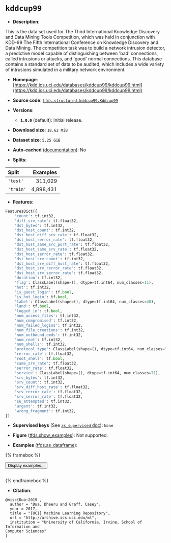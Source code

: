 <div itemscope itemtype="http://schema.org/Dataset">
  <div itemscope itemprop="includedInDataCatalog" itemtype="http://schema.org/DataCatalog">
    <meta itemprop="name" content="TensorFlow Datasets" />
  </div>
  <meta itemprop="name" content="kddcup99" />
  <meta itemprop="description" content="This is the data set used for The Third International Knowledge Discovery and&#10;Data Mining Tools Competition, which was held in conjunction with KDD-99 The&#10;Fifth International Conference on Knowledge Discovery and Data Mining. The&#10;competition task was to build a network intrusion detector, a predictive model&#10;capable of distinguishing between &#x27;bad&#x27; connections, called intrusions or&#10;attacks, and &#x27;good&#x27; normal connections. This database contains a standard set&#10;of data to be audited, which includes a wide variety of intrusions simulated in&#10;a military network environment.&#10;&#10;To use this dataset:&#10;&#10;```python&#10;import tensorflow_datasets as tfds&#10;&#10;ds = tfds.load(&#x27;kddcup99&#x27;, split=&#x27;train&#x27;)&#10;for ex in ds.take(4):&#10;  print(ex)&#10;```&#10;&#10;See [the guide](https://www.tensorflow.org/datasets/overview) for more&#10;informations on [tensorflow_datasets](https://www.tensorflow.org/datasets).&#10;&#10;" />
  <meta itemprop="url" content="https://www.tensorflow.org/datasets/catalog/kddcup99" />
  <meta itemprop="sameAs" content="https://kdd.ics.uci.edu/databases/kddcup99/kddcup99.html" />
  <meta itemprop="citation" content="@misc{Dua:2019 ,&#10;  author = &quot;Dua, Dheeru and Graff, Casey&quot;,&#10;  year = 2017,&#10;  title = &quot;{UCI} Machine Learning Repository&quot;,&#10;  url = &quot;http://archive.ics.uci.edu/ml&quot;,&#10;  institution = &quot;University of California, Irvine, School of Information and&#10;Computer Sciences&quot;&#10;}" />
</div>

# `kddcup99`


*   **Description**:

This is the data set used for The Third International Knowledge Discovery and
Data Mining Tools Competition, which was held in conjunction with KDD-99 The
Fifth International Conference on Knowledge Discovery and Data Mining. The
competition task was to build a network intrusion detector, a predictive model
capable of distinguishing between 'bad' connections, called intrusions or
attacks, and 'good' normal connections. This database contains a standard set of
data to be audited, which includes a wide variety of intrusions simulated in a
military network environment.

*   **Homepage**:
    [https://kdd.ics.uci.edu/databases/kddcup99/kddcup99.html](https://kdd.ics.uci.edu/databases/kddcup99/kddcup99.html)

*   **Source code**:
    [`tfds.structured.kddcup99.Kddcup99`](https://github.com/tensorflow/datasets/tree/master/tensorflow_datasets/structured/kddcup99/kddcup99.py)

*   **Versions**:

    *   **`1.0.0`** (default): Initial release.

*   **Download size**: `18.62 MiB`

*   **Dataset size**: `5.25 GiB`

*   **Auto-cached**
    ([documentation](https://www.tensorflow.org/datasets/performances#auto-caching)):
    No

*   **Splits**:

Split     | Examples
:-------- | --------:
`'test'`  | 311,029
`'train'` | 4,898,431

*   **Features**:

```python
FeaturesDict({
    'count': tf.int32,
    'diff_srv_rate': tf.float32,
    'dst_bytes': tf.int32,
    'dst_host_count': tf.int32,
    'dst_host_diff_srv_rate': tf.float32,
    'dst_host_rerror_rate': tf.float32,
    'dst_host_same_src_port_rate': tf.float32,
    'dst_host_same_srv_rate': tf.float32,
    'dst_host_serror_rate': tf.float32,
    'dst_host_srv_count': tf.int32,
    'dst_host_srv_diff_host_rate': tf.float32,
    'dst_host_srv_rerror_rate': tf.float32,
    'dst_host_srv_serror_rate': tf.float32,
    'duration': tf.int32,
    'flag': ClassLabel(shape=(), dtype=tf.int64, num_classes=11),
    'hot': tf.int32,
    'is_guest_login': tf.bool,
    'is_hot_login': tf.bool,
    'label': ClassLabel(shape=(), dtype=tf.int64, num_classes=40),
    'land': tf.bool,
    'logged_in': tf.bool,
    'num_access_files': tf.int32,
    'num_compromised': tf.int32,
    'num_failed_logins': tf.int32,
    'num_file_creations': tf.int32,
    'num_outbound_cmds': tf.int32,
    'num_root': tf.int32,
    'num_shells': tf.int32,
    'protocol_type': ClassLabel(shape=(), dtype=tf.int64, num_classes=3),
    'rerror_rate': tf.float32,
    'root_shell': tf.bool,
    'same_srv_rate': tf.float32,
    'serror_rate': tf.float32,
    'service': ClassLabel(shape=(), dtype=tf.int64, num_classes=71),
    'src_bytes': tf.int32,
    'srv_count': tf.int32,
    'srv_diff_host_rate': tf.float32,
    'srv_rerror_rate': tf.float32,
    'srv_serror_rate': tf.float32,
    'su_attempted': tf.int32,
    'urgent': tf.int32,
    'wrong_fragment': tf.int32,
})
```

*   **Supervised keys** (See
    [`as_supervised` doc](https://www.tensorflow.org/datasets/api_docs/python/tfds/load#args)):
    `None`

*   **Figure**
    ([tfds.show_examples](https://www.tensorflow.org/datasets/api_docs/python/tfds/visualization/show_examples)):
    Not supported.

*   **Examples**
    ([tfds.as_dataframe](https://www.tensorflow.org/datasets/api_docs/python/tfds/as_dataframe)):

<!-- mdformat off(HTML should not be auto-formatted) -->

{% framebox %}

<button id="displaydataframe">Display examples...</button>
<div id="dataframecontent" style="overflow-x:auto"></div>
<script src="https://www.gstatic.com/external_hosted/jquery2.min.js"></script>
<script>
var url = "https://storage.googleapis.com/tfds-data/visualization/dataframe/kddcup99-1.0.0.html";
$(document).ready(() => {
  $("#displaydataframe").click((event) => {
    // Disable the button after clicking (dataframe loaded only once).
    $("#displaydataframe").prop("disabled", true);

    // Pre-fetch and display the content
    $.get(url, (data) => {
      $("#dataframecontent").html(data);
    }).fail(() => {
      $("#dataframecontent").html(
        'Error loading examples. If the error persist, please open '
        + 'a new issue.'
      );
    });
  });
});
</script>

{% endframebox %}

<!-- mdformat on -->

*   **Citation**:

```
@misc{Dua:2019 ,
  author = "Dua, Dheeru and Graff, Casey",
  year = 2017,
  title = "{UCI} Machine Learning Repository",
  url = "http://archive.ics.uci.edu/ml",
  institution = "University of California, Irvine, School of Information and
Computer Sciences"
}
```

